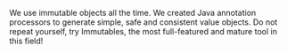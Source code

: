 We use immutable objects all the time. We created Java annotation processors to generate simple, safe and consistent value objects. Do not repeat yourself, try Immutables, the most full-featured
and mature tool in this field!